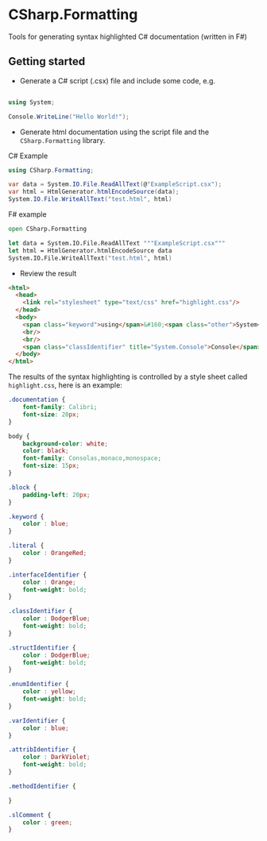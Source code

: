 # CSharp.Formatting
Tools for generating syntax highlighted C# documentation (written in F#)

## Getting started

- Generate a C# script (.csx) file and include some code, e.g.

```csharp

using System;

Console.WriteLine("Hello World!");
```

- Generate html documentation using the script file and the `CSharp.Formatting` library.

C# Example

```csharp
using CSharp.Formatting;

var data = System.IO.File.ReadAllText(@"ExampleScript.csx");
var html = HtmlGenerator.htmlEncodeSource(data);
System.IO.File.WriteAllText("test.html", html)
```

F# example

```fsharp
open CSharp.Formatting

let data = System.IO.File.ReadAllText """ExampleScript.csx"""
let html = HtmlGenerator.htmlEncodeSource data
System.IO.File.WriteAllText("test.html", html)
```

- Review the result

```html
<html>
  <head>
    <link rel="stylesheet" type="text/css" href="highlight.css"/>
  </head>
  <body>
    <span class="keyword">using</span>&#160;<span class="other">System</span>;
    <br/>
    <br/>
    <span class="classIdentifier" title="System.Console">Console</span>.<span class="methodIdentifier" title="System.Console.WriteLine(string)">WriteLine</span>(<span class="literal">&quot;Hello&#160;World!&quot;</span>);
  </body>
</html>
```

The results of the syntax highlighting is controlled by a style sheet called `highlight.css`, here is an example:

```css
.documentation {
    font-family: Calibri;
    font-size: 20px;
}

body {
    background-color: white;
    color: black;
    font-family: Consolas,monaco,monospace;
    font-size: 15px;
}

.block {
    padding-left: 20px;
}

.keyword {
    color : blue;
}

.literal {
    color : OrangeRed;
}

.interfaceIdentifier {
    color : Orange;
    font-weight: bold;
}

.classIdentifier {
    color : DodgerBlue;
    font-weight: bold;
}

.structIdentifier {
    color : DodgerBlue;
    font-weight: bold;
}

.enumIdentifier {
    color : yellow;
    font-weight: bold;
}

.varIdentifier {
    color : blue;
}

.attribIdentifier {
    color : DarkViolet;
    font-weight: bold;
}

.methodIdentifier {

}

.slComment {
    color : green;
}
```
